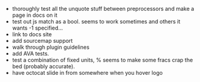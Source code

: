 - thoroughly test all the unquote stuff between preprocessors and make a page in docs on it
- test out js match as a bool. seems to work sometimes and others it wants -1 specified...
- link to docs site
- add sourcemap support
- walk through plugin guidelines
- add AVA tests.
- test a combination of fixed units, % seems to make some fracs crap the bed (probably accurate).
- have octocat slide in from somewhere when you hover logo
